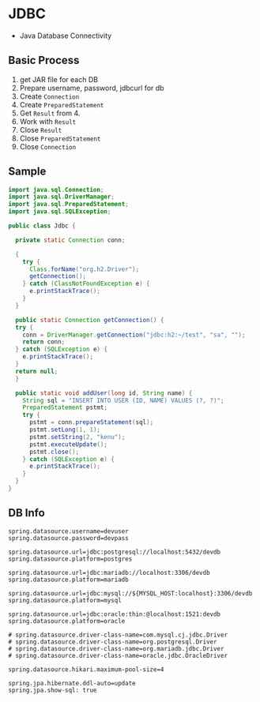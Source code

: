# JDBC
* Java Database Connectivity

## Basic Process
1. get JAR file for each DB
2. Prepare username, password, jdbcurl for db
3. Create `Connection`
4. Create `PreparedStatement`
5. Get `Result` from 4.
6. Work with `Result`
7. Close `Result`
8. Close `PreparedStatement`
9. Close `Connection`

## Sample
```java
import java.sql.Connection;
import java.sql.DriverManager;
import java.sql.PreparedStatement;
import java.sql.SQLException;

public class Jdbc {

  private static Connection conn;

  {
    try {
      Class.forName("org.h2.Driver");
      getConnection();
    } catch (ClassNotFoundException e) {
      e.printStackTrace();
    }
  }

  public static Connection getConnection() {
  try {
    conn = DriverManager.getConnection("jdbc:h2:~/test", "sa", "");
    return conn;
  } catch (SQLException e) {
    e.printStackTrace();
  }
  return null;
  }

  public static void addUser(long id, String name) {
    String sql = "INSERT INTO USER (ID, NAME) VALUES (?, ?)";
    PreparedStatement pstmt;
    try {
      pstmt = conn.prepareStatement(sql);
      pstmt.setLong(1, 1);
      pstmt.setString(2, "kenu");
      pstmt.executeUpdate();
      pstmt.close();
    } catch (SQLException e) {
      e.printStackTrace();
    }
  }
}
```

## DB Info

```
spring.datasource.username=devuser
spring.datasource.password=devpass

spring.datasource.url=jdbc:postgresql://localhost:5432/devdb
spring.datasource.platform=postgres

spring.datasource.url=jdbc:mariadb://localhost:3306/devdb
spring.datasource.platform=mariadb

spring.datasource.url=jdbc:mysql://${MYSQL_HOST:localhost}:3306/devdb
spring.datasource.platform=mysql

spring.datasource.url=jdbc:oracle:thin:@localhost:1521:devdb
spring.datasource.platform=oracle

# spring.datasource.driver-class-name=com.mysql.cj.jdbc.Driver
# spring.datasource.driver-class-name=org.postgresql.Driver
# spring.datasource.driver-class-name=org.mariadb.jdbc.Driver
# spring.datasource.driver-class-name=oracle.jdbc.OracleDriver

spring.datasource.hikari.maximum-pool-size=4

spring.jpa.hibernate.ddl-auto=update
spring.jpa.show-sql: true

```
